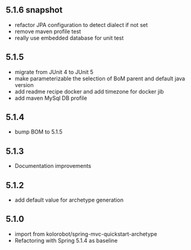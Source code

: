 

## 5.1.6 snapshot

* refactor JPA configuration to detect dialect if not set
* remove maven profile test
* really use embedded database for unit test

## 5.1.5

* migrate from JUnit 4 to JUnit 5 
* make parameterizable the selection of BoM parent and default java version
* add readme recipe docker and add timezone for docker jib
* add maven MySql DB profile


## 5.1.4

* bump BOM to 5.1.5

## 5.1.3

* Documentation improvements

## 5.1.2

* add default value for archetype generation

## 5.1.0

* import from kolorobot/spring-mvc-quickstart-archetype
* Refactoring with Spring 5.1.4 as baseline